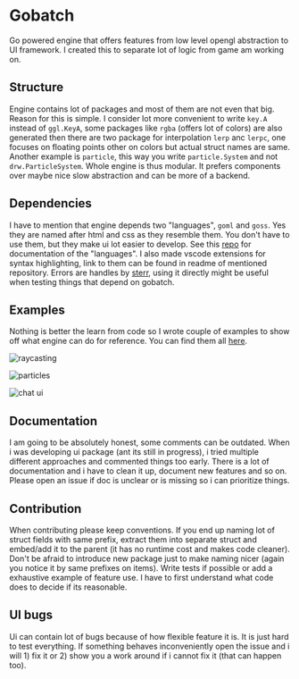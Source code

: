 # Gobatch

Go powered engine that offers features from low level opengl abstraction to UI framework. I created this to separate lot of logic from game am working on. 

## Structure

Engine contains lot of packages and most of them are not even that big. Reason for this is simple. I consider lot more convenient to write `key.A` instead of `ggl.KeyA`, some packages like `rgba` (offers lot of colors) are also generated then there are two package for interpolation `lerp` anc `lerpc`, one focuses on floating points other on colors but actual struct names are same. Another example is `particle`, this way you write `particle.System` and not `drw.ParticleSystem`. Whole engine is thus modular. It prefers components over maybe nice slow abstraction and can be more of a backend.

## Dependencies

I have to mention that engine depends two "languages", `goml` and `goss`. Yes they are named after html and css as they resemble them. You don't have to use them, but they make ui lot easier to develop. See this [repo](github.com/jakubDoka/goml) for documentation of the "languages". I also made vscode extensions for syntax highlighting, link to them can be found in readme of mentioned repository. Errors are handles by [sterr](github.com/jakubDoka/sterr), using it directly might be useful when testing things that depend on gobatch.

## Examples

Nothing is better the learn from code so I wrote couple of examples to show off what engine can do for reference. You can find them all [here](https://github.com/jakubDoka/mlok/tree/main/examples).

![raycasting](https://user-images.githubusercontent.com/60517552/111913276-ae94fc80-8a6d-11eb-8ac6-738b8b561e45.png)

![particles](https://user-images.githubusercontent.com/60517552/111914104-fe28f780-8a70-11eb-9955-b4e4a4c29a06.png)

![chat ui](https://user-images.githubusercontent.com/60517552/111915195-52ce7180-8a75-11eb-8ccf-54f52c800427.png)

## Documentation

I am going to be absolutely honest, some comments can be outdated. When i was developing ui package (ant its still in progress), i tried multiple different approaches and commented things too early. There is a lot of documentation and i have to clean it up, document new features and so on. Please open an issue if doc is unclear or is missing so i can prioritize things.

## Contribution

When contributing please keep conventions. If you end up naming lot of struct fields with same prefix, extract them into separate struct and embed/add it to the parent (it has no runtime cost and makes code cleaner). Don't be afraid to introduce new package just to make naming nicer (again you notice it by same prefixes on items). Write tests if possible
or add a exhaustive example of feature use. I have to first understand what code does to decide if its reasonable.

## UI bugs

Ui can contain lot of bugs because of how flexible feature it is. It is just hard to test everything. If something behaves inconveniently open the issue and i will 1) fix it or 2) show you a work around if i cannot fix it (that can happen too).
